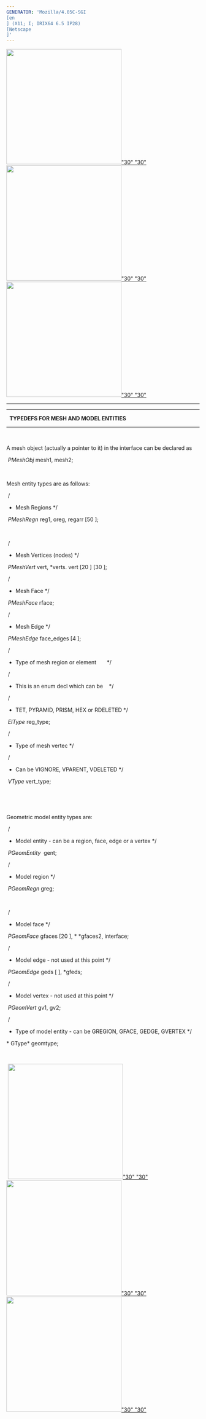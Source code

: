 ```yaml
---
GENERATOR: 'Mozilla/4.05C-SGI 
[en
] (X11; I; IRIX64 6.5 IP28) 
[Netscape
]'
---
```


[<img height="300" width="300" src="../images/arrow2.gif">"30"
"30"](mstkla.md#typedefs) [<img height="300" width="300" src="../images/arrow3.gif">"30"
"30"](parent-child.md) [<img height="300" width="300" src="../images/arrow4.gif">"30"
"30"](Mesh.md)

------------------------------------------------------------------------

------------------------------------------------------------------------

  **TYPEDEFS FOR MESH AND MODEL ENTITIES**

------------------------------------------------------------------------

 

A mesh object (actually a pointer to it) in the interface can be
declared as

 *PMeshObj* mesh1, mesh2;

 

Mesh entity types are as follows:

 /
* Mesh Regions 
*/

 *PMeshRegn* reg1, oreg, regarr
[50
];

 

 /
* Mesh Vertices (nodes) 
*/

 *PMeshVert* vert, 
*verts. vert
[20
]
[30
];

 /
* Mesh Face 
*/

 *PMeshFace* rface;

 /
* Mesh Edge 
*/

 *PMeshEdge* face\_edges
[4
];

 /
* Type of mesh region or element       
*/

 /
* This is an enum decl which can be    
*/

 /
* TET, PYRAMID, PRISM, HEX or RDELETED 
*/

 *ElType* reg\_type;

 /
* Type of mesh vertec 
*/

 /
* Can be VIGNORE, VPARENT, VDELETED 
*/

 *VType* vert\_type;

 

 

Geometric model entity types are:

 /
* Model entity - can be a region, face, edge or a vertex 
*/

 *PGeomEntity*  gent;

 /
* Model region 
*/

 *PGeomRegn* greg;

 

 /
* Model face 
*/

 *PGeomFace* gfaces
[20
], 
*
*gfaces2, interface;

 /
* Model edge - not used at this point 
*/

 *PGeomEdge* geds
[
], 
*gfeds;

 /
* Model vertex - not used at this point 
*/

 *PGeomVert* gv1, gv2;

 /
* Type of model entity - can be GREGION, GFACE, GEDGE, GVERTEX 
*/

* GType* geomtype;

 

 [<img height="300" width="300" src="../images/arrow2.gif">"30"
"30"](mstkla.md#typedefs) [<img height="300" width="300" src="../images/arrow3.gif">"30"
"30"](parent-child.md) [<img height="300" width="300" src="../images/arrow4.gif">"30"
"30"](Mesh.md)
